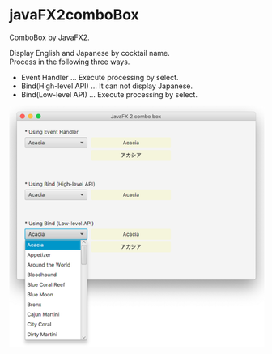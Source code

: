 # javaFX2comboBox

ComboBox by JavaFX2.

Display English and Japanese by cocktail name.  
Process in the following three ways.

* Event Handler ... Execute processing by select.
* Bind(High-level API) ... It can not display Japanese.
* Bind(Low-level API) ... Execute processing by select.

![javaFX2comboBox](/javaFX2comboBox.png)
